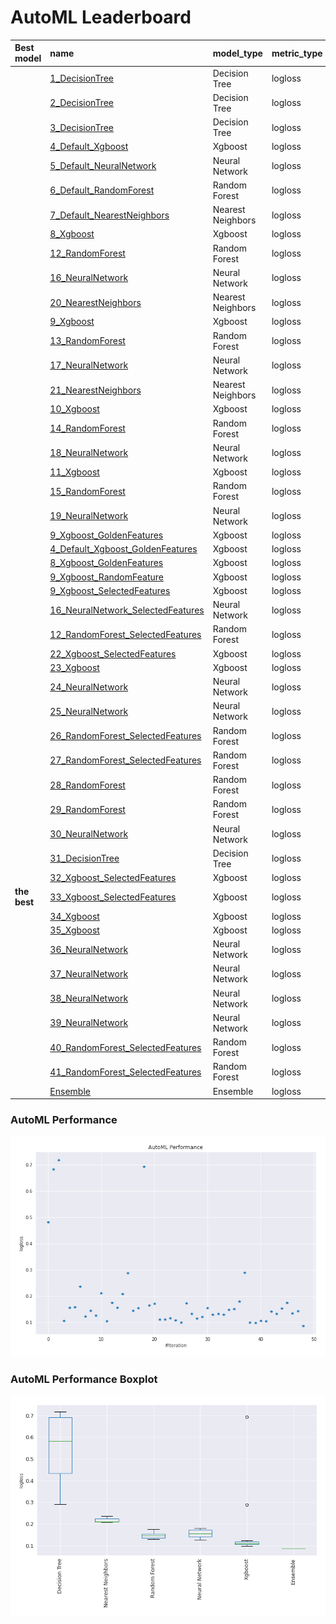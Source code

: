 # AutoML Leaderboard

| Best model   | name                                                                             | model_type        | metric_type   |   metric_value |   train_time |   single_prediction_time |
|:-------------|:---------------------------------------------------------------------------------|:------------------|:--------------|---------------:|-------------:|-------------------------:|
|              | [1_DecisionTree](1_DecisionTree/README.md)                                       | Decision Tree     | logloss       |      0.480966  |        62.68 |                   0.0601 |
|              | [2_DecisionTree](2_DecisionTree/README.md)                                       | Decision Tree     | logloss       |      0.683334  |        41.98 |                   0.0574 |
|              | [3_DecisionTree](3_DecisionTree/README.md)                                       | Decision Tree     | logloss       |      0.717798  |        40.44 |                   0.0541 |
|              | [4_Default_Xgboost](4_Default_Xgboost/README.md)                                 | Xgboost           | logloss       |      0.106125  |        39.77 |                   0.0555 |
|              | [5_Default_NeuralNetwork](5_Default_NeuralNetwork/README.md)                     | Neural Network    | logloss       |      0.156436  |         6    |                   0.0777 |
|              | [6_Default_RandomForest](6_Default_RandomForest/README.md)                       | Random Forest     | logloss       |      0.158286  |        72.32 |                   0.572  |
|              | [7_Default_NearestNeighbors](7_Default_NearestNeighbors/README.md)               | Nearest Neighbors | logloss       |      0.237226  |        43.65 |                   0.6053 |
|              | [8_Xgboost](8_Xgboost/README.md)                                                 | Xgboost           | logloss       |      0.122717  |        41.23 |                   0.0626 |
|              | [12_RandomForest](12_RandomForest/README.md)                                     | Random Forest     | logloss       |      0.14468   |        69.29 |                   0.5818 |
|              | [16_NeuralNetwork](16_NeuralNetwork/README.md)                                   | Neural Network    | logloss       |      0.126522  |         5.85 |                   0.0865 |
|              | [20_NearestNeighbors](20_NearestNeighbors/README.md)                             | Nearest Neighbors | logloss       |      0.210939  |        43.64 |                   0.6049 |
|              | [9_Xgboost](9_Xgboost/README.md)                                                 | Xgboost           | logloss       |      0.105629  |        36.97 |                   0.0601 |
|              | [13_RandomForest](13_RandomForest/README.md)                                     | Random Forest     | logloss       |      0.175677  |        70.37 |                   0.5686 |
|              | [17_NeuralNetwork](17_NeuralNetwork/README.md)                                   | Neural Network    | logloss       |      0.155972  |         7.28 |                   0.075  |
|              | [21_NearestNeighbors](21_NearestNeighbors/README.md)                             | Nearest Neighbors | logloss       |      0.208041  |        43.75 |                   0.5941 |
|              | [10_Xgboost](10_Xgboost/README.md)                                               | Xgboost           | logloss       |      0.288182  |        30.61 |                   0.0722 |
|              | [14_RandomForest](14_RandomForest/README.md)                                     | Random Forest     | logloss       |      0.145828  |        72.7  |                   0.5703 |
|              | [18_NeuralNetwork](18_NeuralNetwork/README.md)                                   | Neural Network    | logloss       |      0.154826  |         6.78 |                   0.0863 |
|              | [11_Xgboost](11_Xgboost/README.md)                                               | Xgboost           | logloss       |      0.693092  |        29.92 |                   0.053  |
|              | [15_RandomForest](15_RandomForest/README.md)                                     | Random Forest     | logloss       |      0.165835  |        70.42 |                   0.5661 |
|              | [19_NeuralNetwork](19_NeuralNetwork/README.md)                                   | Neural Network    | logloss       |      0.172527  |         6.24 |                   0.0775 |
|              | [9_Xgboost_GoldenFeatures](9_Xgboost_GoldenFeatures/README.md)                   | Xgboost           | logloss       |      0.111359  |        48.1  |                   0.0943 |
|              | [4_Default_Xgboost_GoldenFeatures](4_Default_Xgboost_GoldenFeatures/README.md)   | Xgboost           | logloss       |      0.112191  |        38.48 |                   0.1019 |
|              | [8_Xgboost_GoldenFeatures](8_Xgboost_GoldenFeatures/README.md)                   | Xgboost           | logloss       |      0.116867  |        37.31 |                   0.1021 |
|              | [9_Xgboost_RandomFeature](9_Xgboost_RandomFeature/README.md)                     | Xgboost           | logloss       |      0.108643  |        15.11 |                   0.0545 |
|              | [9_Xgboost_SelectedFeatures](9_Xgboost_SelectedFeatures/README.md)               | Xgboost           | logloss       |      0.099433  |        22.5  |                   0.0489 |
|              | [16_NeuralNetwork_SelectedFeatures](16_NeuralNetwork_SelectedFeatures/README.md) | Neural Network    | logloss       |      0.173769  |         3.45 |                   0.0655 |
|              | [12_RandomForest_SelectedFeatures](12_RandomForest_SelectedFeatures/README.md)   | Random Forest     | logloss       |      0.133648  |        40.56 |                   0.5633 |
|              | [22_Xgboost_SelectedFeatures](22_Xgboost_SelectedFeatures/README.md)             | Xgboost           | logloss       |      0.11496   |        29.92 |                   0.0442 |
|              | [23_Xgboost](23_Xgboost/README.md)                                               | Xgboost           | logloss       |      0.121996  |        34.97 |                   0.0525 |
|              | [24_NeuralNetwork](24_NeuralNetwork/README.md)                                   | Neural Network    | logloss       |      0.15499   |         5.51 |                   0.077  |
|              | [25_NeuralNetwork](25_NeuralNetwork/README.md)                                   | Neural Network    | logloss       |      0.130163  |         6.64 |                   0.0733 |
|              | [26_RandomForest_SelectedFeatures](26_RandomForest_SelectedFeatures/README.md)   | Random Forest     | logloss       |      0.133291  |        39.52 |                   0.5613 |
|              | [27_RandomForest_SelectedFeatures](27_RandomForest_SelectedFeatures/README.md)   | Random Forest     | logloss       |      0.130593  |        41.28 |                   0.5645 |
|              | [28_RandomForest](28_RandomForest/README.md)                                     | Random Forest     | logloss       |      0.148106  |        68.14 |                   0.5644 |
|              | [29_RandomForest](29_RandomForest/README.md)                                     | Random Forest     | logloss       |      0.152181  |        77.59 |                   0.5667 |
|              | [30_NeuralNetwork](30_NeuralNetwork/README.md)                                   | Neural Network    | logloss       |      0.180761  |         6.14 |                   0.0772 |
|              | [31_DecisionTree](31_DecisionTree/README.md)                                     | Decision Tree     | logloss       |      0.290455  |        28.33 |                   0.0542 |
|              | [32_Xgboost_SelectedFeatures](32_Xgboost_SelectedFeatures/README.md)             | Xgboost           | logloss       |      0.100174  |        25.04 |                   0.0477 |
| **the best** | [33_Xgboost_SelectedFeatures](33_Xgboost_SelectedFeatures/README.md)             | Xgboost           | logloss       |      0.0977111 |        22.6  |                   0.0487 |
|              | [34_Xgboost](34_Xgboost/README.md)                                               | Xgboost           | logloss       |      0.106125  |        37.09 |                   0.0562 |
|              | [35_Xgboost](35_Xgboost/README.md)                                               | Xgboost           | logloss       |      0.105453  |        35.2  |                   0.0531 |
|              | [36_NeuralNetwork](36_NeuralNetwork/README.md)                                   | Neural Network    | logloss       |      0.141504  |         5.89 |                   0.0813 |
|              | [37_NeuralNetwork](37_NeuralNetwork/README.md)                                   | Neural Network    | logloss       |      0.133029  |         6    |                   0.082  |
|              | [38_NeuralNetwork](38_NeuralNetwork/README.md)                                   | Neural Network    | logloss       |      0.154184  |         6.64 |                   0.0775 |
|              | [39_NeuralNetwork](39_NeuralNetwork/README.md)                                   | Neural Network    | logloss       |      0.174853  |         6.99 |                   0.0941 |
|              | [40_RandomForest_SelectedFeatures](40_RandomForest_SelectedFeatures/README.md)   | Random Forest     | logloss       |      0.135388  |        52.39 |                   0.5624 |
|              | [41_RandomForest_SelectedFeatures](41_RandomForest_SelectedFeatures/README.md)   | Random Forest     | logloss       |      0.142801  |        41.67 |                   0.5693 |
|              | [Ensemble](Ensemble/README.md)                                                   | Ensemble          | logloss       |      0.086801  |         1.73 |                   0.5012 |

### AutoML Performance
![AutoML Performance](ldb_performance.png)

### AutoML Performance Boxplot
![AutoML Performance Boxplot](ldb_performance_boxplot.png)